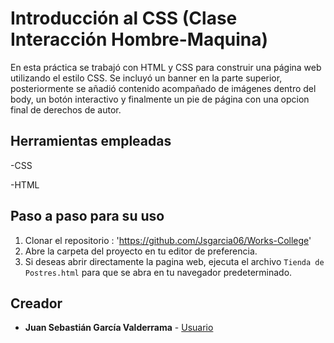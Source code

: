 # Introducción al CSS (Clase Interacción Hombre-Maquina)

En esta práctica se trabajó con HTML y CSS para construir una página web utilizando el estilo CSS. Se incluyó un banner en la parte superior, posteriormente se añadió contenido acompañado de imágenes dentro del body, un botón interactivo y finalmente un pie de página con una opcion final de derechos de autor.

## Herramientas empleadas
-CSS

-HTML

## Paso a paso para su uso
1. Clonar el repositorio : 'https://github.com/Jsgarcia06/Works-College'
2. Abre la carpeta del proyecto en tu editor de preferencia.
3. Si deseas abrir directamente la pagina web, ejecuta el archivo `Tienda de Postres.html` para que se abra en tu navegador predeterminado.


## Creador
- **Juan Sebastián García Valderrama** -
[Usuario](https://github.com/Jsgarcia06?tab=overview&from=2025-07-01&to=2025-07-31)

